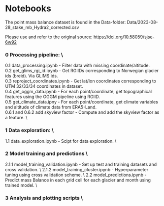 # Notebooks

The point mass balance dataset is found in the Data-folder: 
Data/2023-08-28_stake_mb_Hydra2_corrected.csv

Please use and refer to the original source:
https://doi.org/10.58059/sjse-6w92

### 0 Processing pipeline: \
0.1 data_processing.ipynb - Filter data with missing coordinate/altitude. \
0.2 get_glims_rgi_id.ipynb - Get RGIIDs corresponding to Norwegian glacier ids (breid). Via GLIMS ids. \
0.3 reproject_coordinates.ipynb - Get lat/lon coordinates corresponding to UTM 32/33/34 coordinates in dataset. \
0.4 get_oggm_data.ipynb - For each point/coordinate, get topographical features using the OGGM pipeline using RGIID. \
0.5 get_climate_data.ipny - For each point/coordinate, get climate variables and altitude of climate data from ERA5-Land. \
0.6.1 and 0.6.2 add skyview factor - Compute and add the skyview factor as a feature. \

### 1 Data exploration: \
1.1 data_exploration.ipynb - Scipt for data exploration. \

### 2 Model training and predictions \
2.1.1 model_training_validation.ipynb - Set up test and training datasets and cross validation. \ 
2.1.2 model_training_cluster.ipynb - Hyperparameter tuning using cross validation scheme. \ 
2.2 model_predictions.ipynb - Predict mass Balance in each grid cell for each glacier and month using trained model. \

### 3 Analysis and plotting scripts \
